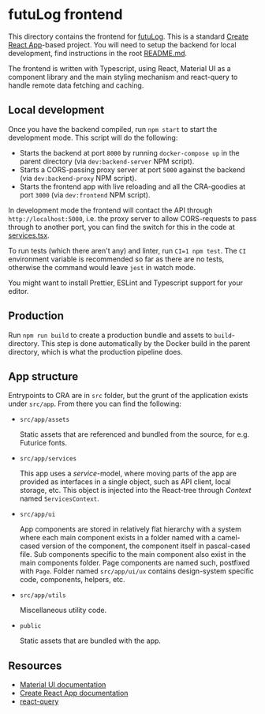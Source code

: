 # futuLog frontend

This directory contains the frontend for [futuLog](https://futulog.play.futurice.com/). This is a standard [Create React App](https://github.com/facebook/create-react-app)-based project. You will need to setup the backend for local development, find instructions in the root [README.md](../README.md).

The frontend is written with Typescript, using React, Material UI as a component library and the main styling mechanism and react-query to handle remote data fetching and caching.

## Local development

Once you have the backend compiled, run `npm start` to start the development mode. This script will do the following:

- Starts the backend at port `8000` by running `docker-compose up` in the parent directory (via `dev:backend-server` NPM script).
- Starts a CORS-passing proxy server at port `5000` against the backend (via `dev:backend-proxy` NPM script).
- Starts the frontend app with live reloading and all the CRA-goodies at port `3000` (via `dev:frontend` NPM script).

In development mode the frontend will contact the API through `http://localhost:5000`, i.e. the proxy server to allow CORS-requests to pass through to another port, you can find the switch for this in the code at [services.tsx](src/app/services/services.tsx).

To run tests (which there aren't any) and linter, run `CI=1 npm test`. The `CI` environment variable is recommended so far as there are no tests, otherwise the command would leave `jest` in watch mode.

You might want to install Prettier, ESLint and Typescript support for your editor.

## Production

Run `npm run build` to create a production bundle and assets to `build`-directory. This step is done automatically by the Docker build in the parent directory, which is what the production pipeline does.

## App structure

Entrypoints to CRA are in `src` folder, but the grunt of the application exists under `src/app`. From there you can find the following:

- `src/app/assets`

  Static assets that are referenced and bundled from the source, for e.g. Futurice fonts.

- `src/app/services`

  This app uses a _service_-model, where moving parts of the app are provided as interfaces in a single object, such as API client, local storage, etc. This object is injected into the React-tree through _Context_ named `ServicesContext`.

- `src/app/ui`

  App components are stored in relatively flat hierarchy with a system where each main component exists in a folder named with a camel-cased version of the component, the component itself in pascal-cased file. Sub components specific to the main component also exist in the main components folder. Page components are named such, postfixed with `Page`. Folder named `src/app/ui/ux` contains design-system specific code, components, helpers, etc.

- `src/app/utils`

  Miscellaneous utility code.

- `public`

  Static assets that are bundled with the app.

## Resources

- [Material UI documentation](https://material-ui.com/getting-started/installation/)
- [Create React App documentation](https://create-react-app.dev/docs/getting-started/)
- [react-query](https://github.com/tannerlinsley/react-query)

